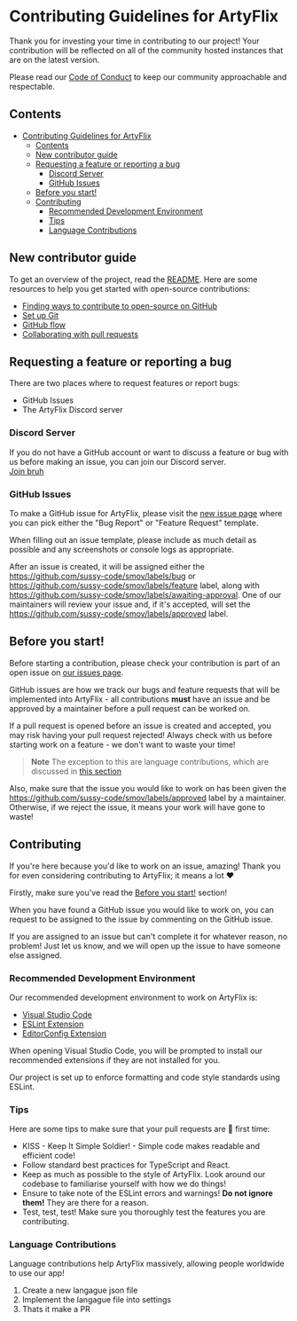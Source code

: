 # Contributing Guidelines for ArtyFlix

Thank you for investing your time in contributing to our project! Your contribution will be reflected on all of the community hosted instances that are on the latest version.

Please read our [Code of Conduct](./CODE_OF_CONDUCT.md) to keep our community approachable and respectable.

## Contents
- [Contributing Guidelines for ArtyFlix](#contributing-guidelines-for-ArtyFlix)
  - [Contents](#contents)
  - [New contributor guide](#new-contributor-guide)
  - [Requesting a feature or reporting a bug](#requesting-a-feature-or-reporting-a-bug)
    - [Discord Server](#discord-server)
    - [GitHub Issues](#github-issues)
  - [Before you start!](#before-you-start)
  - [Contributing](#contributing)
    - [Recommended Development Environment](#recommended-development-environment)
    - [Tips](#tips)
    - [Language Contributions](#language-contributions)

## New contributor guide

To get an overview of the project, read the [README](README.md). Here are some resources to help you get started with open-source contributions:

- [Finding ways to contribute to open-source on GitHub](https://docs.github.com/en/get-started/exploring-projects-on-github/finding-ways-to-contribute-to-open-source-on-github)
- [Set up Git](https://docs.github.com/en/get-started/quickstart/set-up-git)
- [GitHub flow](https://docs.github.com/en/get-started/quickstart/github-flow)
- [Collaborating with pull requests](https://docs.github.com/en/github/collaborating-with-pull-requests)


## Requesting a feature or reporting a bug
There are two places where to request features or report bugs:
 - GitHub Issues
 - The ArtyFlix Discord server

### Discord Server
If you do not have a GitHub account or want to discuss a feature or bug with us before making an issue, you can join our Discord server.  
[Join bruh](https://docs.undi.rest/links/discord)

### GitHub Issues
To make a GitHub issue for ArtyFlix, please visit the [new issue page](https://github.com/sussy-code/smov/issues/new/choose) where you can pick either the "Bug Report" or "Feature Request" template.

When filling out an issue template, please include as much detail as possible and any screenshots or console logs as appropriate.

After an issue is created, it will be assigned either the https://github.com/sussy-code/smov/labels/bug or https://github.com/sussy-code/smov/labels/feature label, along with https://github.com/sussy-code/smov/labels/awaiting-approval. One of our maintainers will review your issue and, if it's accepted, will set the https://github.com/sussy-code/smov/labels/approved label.

## Before you start!
Before starting a contribution, please check your contribution is part of an open issue on [our issues page](https://github.com/sussy-code/smov/issues?q=is%3Aopen+is%3Aissue+label%3Aapproved). 

GitHub issues are how we track our bugs and feature requests that will be implemented into ArtyFlix - all contributions **must** have an issue and be approved by a maintainer before a pull request can be worked on.

If a pull request is opened before an issue is created and accepted, you may risk having your pull request rejected! Always check with us before starting work on a feature - we don't want to waste your time!

> **Note**
> The exception to this are language contributions, which are discussed in [this section](#language-contributions)

Also, make sure that the issue you would like to work on has been given the https://github.com/sussy-code/smov/labels/approved label by a maintainer. Otherwise, if we reject the issue, it means your work will have gone to waste!

## Contributing
If you're here because you'd like to work on an issue, amazing! Thank you for even considering contributing to ArtyFlix; it means a lot :heart:

Firstly, make sure you've read the [Before you start!](#before-you-start) section!

When you have found a GitHub issue you would like to work on, you can request to be assigned to the issue by commenting on the GitHub issue.

If you are assigned to an issue but can't complete it for whatever reason, no problem! Just let us know, and we will open up the issue to have someone else assigned.

### Recommended Development Environment
Our recommended development environment to work on ArtyFlix is:
- [Visual Studio Code](https://code.visualstudio.com/)
- [ESLint Extension](https://marketplace.visualstudio.com/items?itemName=dbaeumer.vscode-eslint)
- [EditorConfig Extension](https://marketplace.visualstudio.com/items?itemName=EditorConfig.EditorConfig)

When opening Visual Studio Code, you will be prompted to install our recommended extensions if they are not installed for you.

Our project is set up to enforce formatting and code style standards using ESLint. 

### Tips
Here are some tips to make sure that your pull requests are :pinched_fingers: first time:

- KISS - Keep It Simple Soldier! - Simple code makes readable and efficient code!
- Follow standard best practices for TypeScript and React.
- Keep as much as possible to the style of ArtyFlix. Look around our codebase to familiarise yourself with how we do things!
- Ensure to take note of the ESLint errors and warnings! **Do not ignore them!** They are there for a reason.
- Test, test, test! Make sure you thoroughly test the features you are contributing.

### Language Contributions
Language contributions help ArtyFlix massively, allowing people worldwide to use our app!

1. Create a new langague json file
2. Implement the langague file into settings
3. Thats it make a PR
